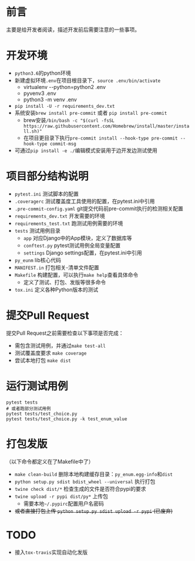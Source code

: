 # 前言
主要是给开发者阅读，描述开发前后需要注意的一些事项。

# 开发环境
- `python3.6`的python环境
- 新建虚拟环境`.env`在项目根目录下，`source .env/bin/activate`
  - virtualenv --python=python2 .env
  - pyvenv3 .env
  - python3 -m venv .env
- `pip install -U -r requirements_dev.txt`
- 系统安装`brew install pre-commit` 或者 `pip install pre-commit`
  - brew安装`/bin/bash -c "$(curl -fsSL https://raw.githubusercontent.com/Homebrew/install/master/install.sh)"`
  - 在项目更目录下执行`pre-commit install --hook-type pre-commit --hook-type commit-msg`
- 可通过`pip install -e ./`编辑模式安装用于边开发边测试使用

# 项目部分结构说明
- `pytest.ini` 测试脚本的配置
- `.coveragerc` 测试覆盖度工具使用的配置，在pytest.ini中引用
- `.pre-commit-config.yaml` git提交代码前pre-commit执行的检测相关配置
- `requirements_dev.txt` 开发需要的环境
- `requirements_test.txt` 跑测试用例需要的环境
- `tests` 测试用例目录
  - `app` 对应Django中的App模块，定义了数据库等
  - `conftest.py` pytest测试用例全局变量配置
  - `settings` Django settings配置，在pytest.ini中引用
- `py_eunm` lib核心代码
- `MANIFEST.in` 打包相关-清单文件配置
- `Makefile` 构建配置，可以执行`make help`查看具体命令
  - 定义了测试、打包、发版等很多命令
- `tox.ini` 定义各种Python版本的测试

# 提交Pull Request
提交Pull Request之前需要检查以下事项是否完成：
- 需包含测试用例，并通过`make test-all`
- 测试覆盖度要求 `make coverage`
- 尝试本地打包 `make dist`

# 运行测试用例

    pytest tests
    # 或者跑部分测试用例
    pytest tests/test_choice.py
    pytest tests/test_choice.py -k test_enum_value

# 打包发版
（以下命令都定义在了Makefile中了）
- `make clean-build` 删除本地构建缓存目录：`py_enum.egg-info`和`dist`
- `python setup.py sdist bdist_wheel --universal` 执行打包
- `twine check dist/*` 检查生成的文件是否符合pypi的要求
- `twine upload -r pypi dist/py*` 上传包
  - 需要本地`~/.pypirc`配置用户名密码
- ~~或者直接打包上传 `python setup.py sdist upload -r pypi` (已废弃)~~

# TODO
- 接入`tox-travis`实现自动化发版
